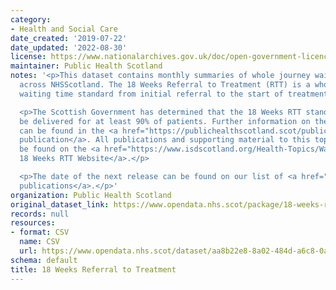 ```yaml
---
category:
- Health and Social Care
date_created: '2019-07-22'
date_updated: '2022-08-30'
license: https://www.nationalarchives.gov.uk/doc/open-government-licence/version/3/
maintainer: Public Health Scotland
notes: '<p>This dataset contains monthly summaries of whole journey waiting times
  across NHSScotland. The 18 Weeks Referral to Treatment (RTT) is a whole journey
  waiting time standard from initial referral to the start of treatment.</p>

  <p>The Scottish Government has determined that the 18 Weeks RTT standard should
  be delivered for at least 90% of patients. Further information on the 18 Week RTT
  can be found in the <a href="https://publichealthscotland.scot/publications/nhs-waiting-times-18-weeks-referral-to-treatment/">quarterly
  publication</a>. All publications and supporting material to this topic area can
  be found on the <a href="https://www.isdscotland.org/Health-Topics/Waiting-Times/18-Weeks-RTT/">PHS
  18 Weeks RTT Website</a>.</p>

  <p>The date of the next release can be found on our list of <a href="https://publichealthscotland.scot/publications/forthcoming-publications/">forthcoming
  publications</a>.</p>'
organization: Public Health Scotland
original_dataset_link: https://www.opendata.nhs.scot/package/18-weeks-referral-to-treatment
records: null
resources:
- format: CSV
  name: CSV
  url: https://www.opendata.nhs.scot/dataset/aa8b22e8-8a02-484d-a6c8-0a0154a6249d/resource/f2598c24-bf00-4171-b7ef-a469bbacbf6c/download/open_data_18_weeks_rtt_jun22.csv
schema: default
title: 18 Weeks Referral to Treatment
---
```

